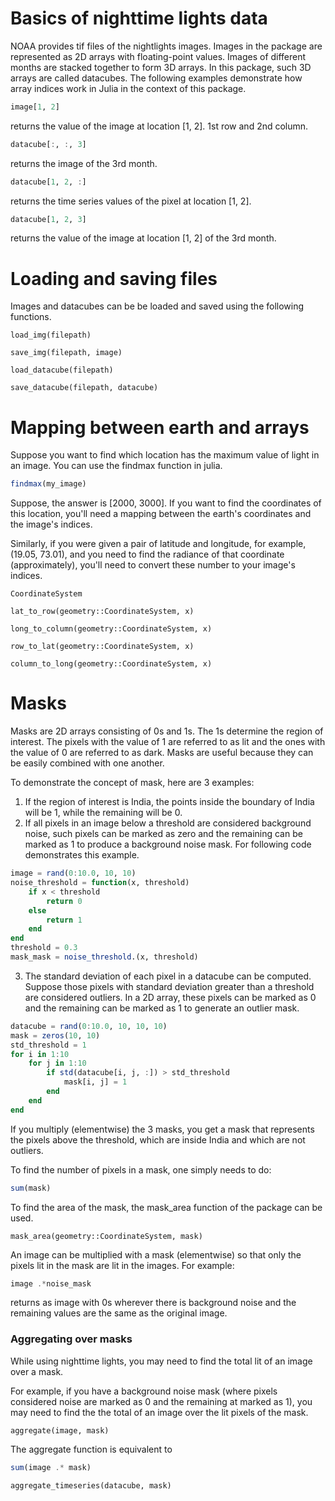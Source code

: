 
# Basics of nighttime lights data

NOAA provides tif files of the nightlights images. Images in the package are represented as 2D arrays with floating-point values. Images of different months are stacked together to form 3D arrays. In this package, such 3D arrays are called datacubes. The following examples demonstrate how array indices work in Julia in the context of this package. 


```julia
image[1, 2]
```
returns the value of the image at location [1, 2]. 1st row and 2nd column. 
```julia
datacube[:, :, 3]
```
returns the image of the 3rd month.
```julia
datacube[1, 2, :]
```
returns the time series values of the pixel at location [1, 2]. 
```julia
datacube[1, 2, 3]
```
returns the value of the image at location [1, 2] of the 3rd month. 

# Loading and saving files

Images and datacubes can be be loaded and saved using the following functions. 
```@docs
load_img(filepath)
```
```@docs
save_img(filepath, image)
```

```@docs
load_datacube(filepath)
```


```@docs
save_datacube(filepath, datacube)
```
# Mapping between earth and arrays

Suppose you want to find which location has the maximum value of light in an image. You can use the findmax function in julia.

```julia
findmax(my_image)
```
Suppose, the answer is [2000, 3000]. If you want to find the coordinates of this location, you'll need a mapping between the earth's coordinates and the image's indices. 

Similarly, if you were given a pair of latitude and longitude, for example, (19.05, 73.01), and you need to find the radiance of that coordinate (approximately), you'll need to convert these number to your image's indices. 

```@docs
CoordinateSystem
```

```@docs
lat_to_row(geometry::CoordinateSystem, x)
```

```@docs
long_to_column(geometry::CoordinateSystem, x)
```
```@docs
row_to_lat(geometry::CoordinateSystem, x)
```
```@docs
column_to_long(geometry::CoordinateSystem, x)
```

# Masks

Masks are 2D arrays consisting of 0s and 1s. The 1s determine the region of interest. The pixels with the value of 1 are referred to as lit and the ones with the value of 0 are referred to as dark. Masks are useful because they can be easily combined with one another.  

 To demonstrate the concept of mask, here are 3 examples:

1.  If the region of interest is India, the points inside the boundary of India will be 1, while the remaining will be 0.  
2.  If all pixels in an image below a threshold are considered background noise, such pixels can be marked as zero and the remaining can be marked as 1 to produce a background noise mask. For following code demonstrates this example. 
```julia
image = rand(0:10.0, 10, 10)
noise_threshold = function(x, threshold)
    if x < threshold
        return 0
    else 
        return 1
    end
end
threshold = 0.3
mask_mask = noise_threshold.(x, threshold) 
```
3. The standard deviation of each pixel in a datacube can be computed. Suppose those pixels with standard deviation greater than a threshold are considered outliers. In a 2D array, these pixels can be marked as 0 and the remaining can be marked as 1 to generate an outlier mask. 
```julia
datacube = rand(0:10.0, 10, 10, 10)
mask = zeros(10, 10)
std_threshold = 1
for i in 1:10
    for j in 1:10
        if std(datacube[i, j, :]) > std_threshold
            mask[i, j] = 1
        end
    end
end
```

If you multiply (elementwise) the 3 masks, you get a mask that represents the pixels above the threshold, which are inside India and which are not outliers. 

To find the number of pixels in a mask, one simply needs to do: 
```julia
sum(mask)
```
To find the area of the mask, the mask_area function of the package can be used. 
```@docs
mask_area(geometry::CoordinateSystem, mask)
```

An image can be multiplied with a mask (elementwise) so that only the pixels lit in the mask are lit in the images. For example: 
```julia
image .*noise_mask
```
returns as image with 0s wherever there is background noise and the remaining values are the same as the original image. 

### Aggregating over masks 

While using nighttime lights, you may need to find the total lit of an image over a mask.  

For example, if you have a background noise mask (where pixels considered noise are marked as 0 and the remaining at marked as 1), you may need to find the the total of an image over the lit pixels of the mask. 

```@docs
aggregate(image, mask)
```

The aggregate function is equivalent to 
```julia
sum(image .* mask)
```
```@docs
aggregate_timeseries(datacube, mask)
```
